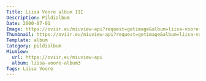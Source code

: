 ```yaml
---
Title: Liisa Voore album III
Description: Pildialbum
Date: 2000-07-01
Image: https://oviir.eu/miuview-api?request=getimage&album=liisa-voore-album3&item=dsc_0059.jpg&size=1200&mode=longest
Thumbnail: https://oviir.eu/miuview-api?request=getimage&album=liisa-voore-album3&item=dsc_0059.jpg&size=360&mode=square
Template: album
Category: pildialbum
MiuView:
  url: https://oviir.eu/miuview-api
  album: liisa-voore-album3
Tags: Liisa Voore
---
```

